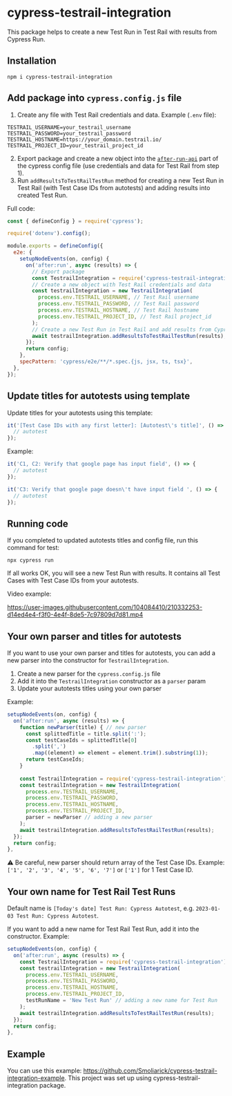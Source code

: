 # cypress-testrail-integration

This package helps to create a new Test Run in Test Rail with results from Cypress Run.

## Installation

```
npm i cypress-testrail-integration
```

## Add package into `cypress.config.js` file

1. Create any file with Test Rail credentials and data. Example (`.env` file):

```
TESTRAIL_USERNAME=your_testrail_username
TESTRAIL_PASSWORD=your_testrail_password
TESTRAIL_HOSTNAME=https://your_domain.testrail.io/
TESTRAIL_PROJECT_ID=your_testrail_project_id
```

2. Export package and create a new object into the [`after-run-api`](https://docs.cypress.io/api/plugins/after-run-api) part of the cypress config file (use credentials and data for Test Rail from step 1).
3. Run `addResultsToTestRailTestRun` method for creating a new Test Run in Test Rail (with Test Case IDs from autotests) and adding results into created Test Run.

Full code:

```js
const { defineConfig } = require('cypress');

require('dotenv').config();

module.exports = defineConfig({
  e2e: {
    setupNodeEvents(on, config) {
      on('after:run', async (results) => {
        // Export package
        const TestrailIntegration = require('cypress-testrail-integration');
        // Create a new object with Test Rail credentials and data
        const testrailIntegration = new TestrailIntegration(
          process.env.TESTRAIL_USERNAME, // Test Rail username
          process.env.TESTRAIL_PASSWORD, // Test Rail password
          process.env.TESTRAIL_HOSTNAME, // Test Rail hostname
          process.env.TESTRAIL_PROJECT_ID, // Test Rail project_id
        );
        // Create a new Test Run in Test Rail and add results from Cypress Run
        await testrailIntegration.addResultsToTestRailTestRun(results);
      });
      return config;
    },
    specPattern: 'cypress/e2e/**/*.spec.{js, jsx, ts, tsx}',
  },
});
```

## Update titles for autotests using template

Update titles for your autotests using this template:

```js
it('[Test Case IDs with any first letter]: [Autotest\'s title]', () => {
  // autotest
});
```

Example:

```js
it('C1, C2: Verify that google page has input field', () => {
  // autotest
});
```

```js
it('C3: Verify that google page doesn\'t have input field ', () => {
  // autotest
});
```

## Running code

If you completed to updated autotests titles and config file, run this command for test:

```
npx cypress run
```

If all works OK, you will see a new Test Run with results. It contains all Test Cases with Test Case IDs from your autotests.

Video example:

https://user-images.githubusercontent.com/104084410/210332253-d14ed4e4-f3f0-4e4f-8de5-7c97809d7d81.mp4

## Your own parser and titles for autotests

If you want to use your own parser and titles for autotests, you can add a new parser into the constructor for `TestrailIntegration`.

1. Create a new parser for the `cypress.config.js` file
2. Add it into the `TestrailIntegration` constructor as a `parser` param
3. Update your autotests titles using your own parser

Example:

```js
setupNodeEvents(on, config) {
  on('after:run', async (results) => {
    function newParser(title) { // new parser
      const splittedTitle = title.split(':');
      const testCaseIds = splittedTitle[0]
        .split(',')
        .map((element) => element = element.trim().substring(1));
      return testCaseIds;
    }
        
    const TestrailIntegration = require('cypress-testrail-integration');
    const testrailIntegration = new TestrailIntegration(
      process.env.TESTRAIL_USERNAME,
      process.env.TESTRAIL_PASSWORD,
      process.env.TESTRAIL_HOSTNAME,
      process.env.TESTRAIL_PROJECT_ID,
      parser = newParser // adding a new parser
    );
    await testrailIntegration.addResultsToTestRailTestRun(results);
  });
  return config;
},
```

⚠️ Be careful, new parser should return array of the Test Case IDs. Example: `['1', '2', '3', '4', '5', '6', '7']` or `['1']` for 1 Test Case ID.

## Your own name for Test Rail Test Runs

Default name is `[Today's date] Test Run: Cypress Autotest`, e.g. `2023-01-03 Test Run: Cypress Autotest`.

If you want to add a new name for Test Rail Test Run, add it into the constructor. Example:

```js
setupNodeEvents(on, config) {
  on('after:run', async (results) => {   
    const TestrailIntegration = require('cypress-testrail-integration');
    const testrailIntegration = new TestrailIntegration(
      process.env.TESTRAIL_USERNAME,
      process.env.TESTRAIL_PASSWORD,
      process.env.TESTRAIL_HOSTNAME,
      process.env.TESTRAIL_PROJECT_ID,
      testRunName = 'New Test Run' // adding a new name for Test Run
    );
    await testrailIntegration.addResultsToTestRailTestRun(results);
  });
  return config;
},
```

## Example

You can use this example: https://github.com/Smoliarick/cypress-testrail-integration-example. This project was set up using cypress-testrail-integration package.